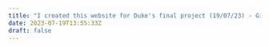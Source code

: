 ```yaml
---
title: "I created this website for Duke's final project (19/07/23) - Giovana Claro"
date: 2023-07-19T13:55:33Z
draft: false
---
```


